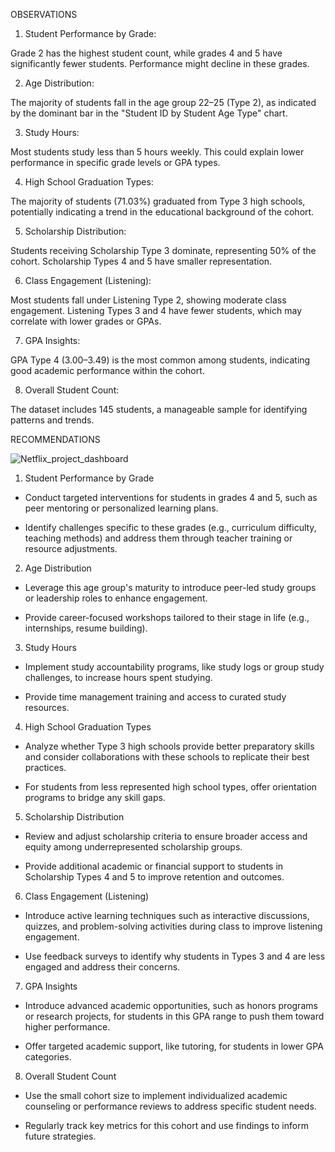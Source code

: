 OBSERVATIONS

 

1. Student Performance by Grade:

Grade 2 has the highest student count, while grades 4 and 5 have significantly fewer students. Performance might decline in these grades.

 

2. Age Distribution:

The majority of students fall in the age group 22–25 (Type 2), as indicated by the dominant bar in the "Student ID by Student Age Type" chart.

 

3. Study Hours:

Most students study less than 5 hours weekly. This could explain lower performance in specific grade levels or GPA types.

 

4. High School Graduation Types:

The majority of students (71.03%) graduated from Type 3 high schools, potentially indicating a trend in the educational background of the cohort.

 

5. Scholarship Distribution:

Students receiving Scholarship Type 3 dominate, representing 50% of the cohort. Scholarship Types 4 and 5 have smaller representation.

 

6. Class Engagement (Listening):

Most students fall under Listening Type 2, showing moderate class engagement. Listening Types 3 and 4 have fewer students, which may correlate with lower grades or GPAs.

 

7. GPA Insights:

GPA Type 4 (3.00–3.49) is the most common among students, indicating good academic performance within the cohort.

 

8. Overall Student Count:

The dataset includes 145 students, a manageable sample for identifying patterns and trends.

 

RECOMMENDATIONS

 ![Netflix_project_dashboard](https://github.com/user-attachments/assets/223b23a2-b0cb-4c9a-9b69-203bca93cc9b)


1. Student Performance by Grade

- Conduct targeted interventions for students in grades 4 and 5, such as peer mentoring or personalized learning plans. 

- Identify challenges specific to these grades (e.g., curriculum difficulty, teaching methods) and address them through teacher training or resource adjustments.

 

2. Age Distribution

- Leverage this age group's maturity to introduce peer-led study groups or leadership roles to enhance engagement. 

- Provide career-focused workshops tailored to their stage in life (e.g., internships, resume building).

 

3. Study Hours

- Implement study accountability programs, like study logs or group study challenges, to increase hours spent studying. 

- Provide time management training and access to curated study resources. 

 

4. High School Graduation Types

- Analyze whether Type 3 high schools provide better preparatory skills and consider collaborations with these schools to replicate their best practices. 

- For students from less represented high school types, offer orientation programs to bridge any skill gaps.

 

5. Scholarship Distribution

- Review and adjust scholarship criteria to ensure broader access and equity among underrepresented scholarship groups. 

- Provide additional academic or financial support to students in Scholarship Types 4 and 5 to improve retention and outcomes.

 

6. Class Engagement (Listening)

- Introduce active learning techniques such as interactive discussions, quizzes, and problem-solving activities during class to improve listening engagement. 

- Use feedback surveys to identify why students in Types 3 and 4 are less engaged and address their concerns.

 

7. GPA Insights

- Introduce advanced academic opportunities, such as honors programs or research projects, for students in this GPA range to push them toward higher performance. 

- Offer targeted academic support, like tutoring, for students in lower GPA categories.

 

8. Overall Student Count

- Use the small cohort size to implement individualized academic counseling or performance reviews to address specific student needs. 

- Regularly track key metrics for this cohort and use findings to inform future strategies.

